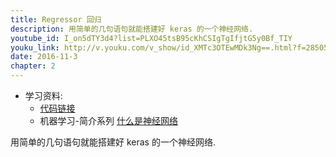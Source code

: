 ```yaml
---
title: Regressor 回归
description: 用简单的几句语句就能搭建好 keras 的一个神经网络.
youtube_id: I_on5dTY3d4?list=PLXO45tsB95cKhCSIgTgIfjtG5y0Bf_TIY
youku_link: http://v.youku.com/v_show/id_XMTc3OTEwMDk3Ng==.html?f=28505797&o=1
date: 2016-11-3
chapter: 2
---
```

* 学习资料:
  * [代码链接](https://github.com/MorvanZhou/tutorials/blob/master/kerasTUT/4-regressor_example.py)
  * 机器学习-简介系列 [什么是神经网络](#)
  
用简单的几句语句就能搭建好 keras 的一个神经网络.

